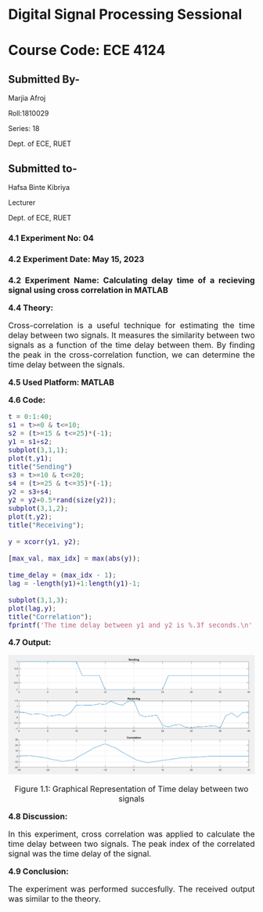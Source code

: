 # Digital Signal Processing Sessional
# Course Code: ECE 4124
## Submitted By-
Marjia Afroj

Roll:1810029

Series: 18

Dept. of ECE, RUET

## Submitted to-

Hafsa Binte Kibriya

Lecturer

Dept. of ECE, RUET


<div style='text-align: justify;'>

### 4.1 Experiment No: 04
### 4.2 Experiment Date: May 15, 2023 
### 4.2 Experiment Name: Calculating delay time of a recieving signal using cross correlation in MATLAB

<b > <font size = "3">4.4 Theory: <font></b>

Cross-correlation is a useful technique for estimating the time delay between two signals. It measures the similarity between two signals as a function of the time delay between them. By finding the peak in the cross-correlation function, we can determine the time delay between the signals.

<b>4.5 Used Platform: MATLAB </b>

<b>4.6 Code:</b>

```matlab
t = 0:1:40;
s1 = t>=0 & t<=10;
s2 = (t>=15 & t<=25)*(-1);
y1 = s1+s2;
subplot(3,1,1);
plot(t,y1);
title("Sending")
s3 = t>=10 & t<=20;
s4 = (t>=25 & t<=35)*(-1);
y2 = s3+s4;
y2 = y2+0.5*rand(size(y2));
subplot(3,1,2);
plot(t,y2);
title("Receiving");

y = xcorr(y1, y2);

[max_val, max_idx] = max(abs(y));

time_delay = (max_idx - 1);
lag = -length(y1)+1:length(y1)-1;

subplot(3,1,3);
plot(lag,y);
title("Correlation");
fprintf('The time delay between y1 and y2 is %.3f seconds.\n' time_delay);
```

<b>4.7 Output:</b>

<div align="center">
    <img src="figure.png">
    <p style="text-align: center;">Figure 1.1: Graphical Representation of Time delay between two signals</p>
</div>

<b>4.8 Discussion:</b>

In this experiment, cross correlation was applied to calculate the time delay between two signals. The peak index of the correlated signal was the time delay of the signal.

<b>4.9 Conclusion:</b>

The experiment was performed succesfully. The received output was similar to the theory.

</div>

